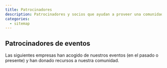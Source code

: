 ```yaml
---
title: Patrocinadores
description: Patrocinadores y socios que ayudan a proveer una comunidad inclusiva.
categories:
  - sitemap
---
```


## Patrocinadores de eventos

Las siguientes empresas han acogido de nuestros eventos (en el pasado o presente) y han donado recursos a nuestra comunidad.
